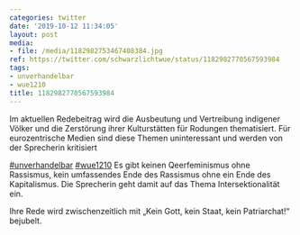 ```yaml
---
categories: twitter
date: '2019-10-12 11:34:05'
layout: post
media:
- file: /media/1182982753467408384.jpg
ref: https://twitter.com/schwarzlichtwue/status/1182982770567593984
tags:
- unverhandelbar
- wue1210
title: 1182982770567593984
---
```

Im aktuellen Redebeitrag wird die Ausbeutung und Vertreibung indigener Völker und die Zerstörung ihrer Kulturstätten für Rodungen thematisiert. Für eurozentrische Medien sind diese Themen uninteressant und werden von der Sprecherin kritisiert

[#unverhandelbar](/t/unverhandelbar) [#wue1210](/t/wue1210) 
Es gibt keinen Qeerfeminismus ohne Rassismus, kein umfassendes Ende des Rassismus ohne ein Ende des Kapitalismus. Die Sprecherin geht damit auf das Thema Intersektionalität ein.

Ihre Rede wird zwischenzeitlich mit „Kein Gott, kein Staat, kein Patriarchat!“ bejubelt.